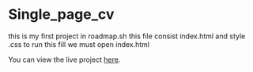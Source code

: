 # Single_page_cv

this is my first project in roadmap.sh
this file consist index.html and style .css
to run this fill we must open index.html

You can view the live project [here](https://github.com/huzefmd/Single-Page-CV).